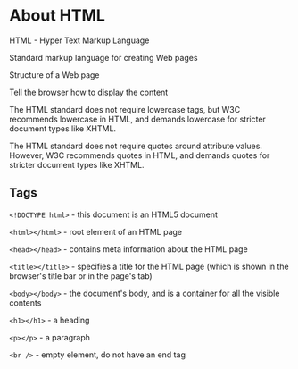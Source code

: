 # About HTML

HTML - Hyper Text Markup Language

Standard markup language for creating Web pages

Structure of a Web page

Tell the browser how to display the content

The HTML standard does not require lowercase tags, but W3C recommends lowercase in HTML, and demands lowercase for stricter document types like XHTML.

The HTML standard does not require quotes around attribute values. However, W3C recommends quotes in HTML, and demands quotes for stricter document types like XHTML.

## Tags

`<!DOCTYPE html>` - this document is an HTML5 document

`<html></html>` - root element of an HTML page

`<head></head>` - contains meta information about the HTML page

`<title></title>` - specifies a title for the HTML page (which is shown in the browser's title bar or in the page's tab)

`<body></body>` - the document's body, and is a container for all the visible contents

`<h1></h1>` - a heading

`<p></p>` - a paragraph

`<br />` - empty element, do not have an end tag
